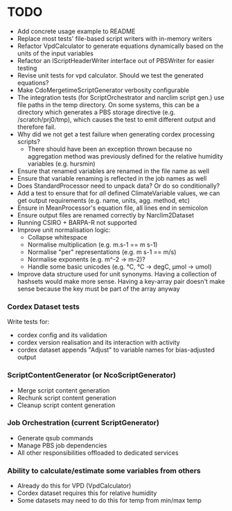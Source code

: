 # TODO

- Add concrete usage example to README
- Replace most tests' file-based script writers with in-memory writers
- Refactor VpdCalculator to generate equations dynamically based on the units of
  the input variables
- Refactor an IScriptHeaderWriter interface out of PBSWriter for easier testing
- Revise unit tests for vpd calculator. Should we test the generated equations?
- Make CdoMergetimeScriptGenerator verbosity configurable
- The integration tests (for ScriptOrchestrator and narclim script gen.) use
  file paths in the temp directory. On some systems, this can be a directory
  which generates a PBS storage directive (e.g. /scratch/prj0/tmp), which causes
  the test to emit different output and therefore fail.
- Why did we not get a test failure when generating cordex processing scripts?
  - There should have been an exception thrown because no aggregation method was
    previously defined for the relative humidity variables (e.g. hursmin)
- Ensure that renamed variables are renamed in the file name as well
- Ensure that variable renaming is reflected in the job names as well
- Does StandardProcessor need to unpack data? Or do so conditionally?
- Add a test to ensure that for *all* defined ClimateVariable values, we can get
  output requirements (e.g. name, units, agg. method, etc)
- Ensure in MeanProcessor's equation file, all lines end in semicolon
- Ensure output files are renamed correctly by Narclim2Dataset
- Running CSIRO + BARPA-R not supported
- Improve unit normalisation logic:
  - Collapse whitespace
  - Normalise multiplication (e.g. m.s-1 == m s-1)
  - Normalise "per" representations (e.g. m s-1 == m/s)
  - Normalise exponents (e.g. m^-2 -> m-2)?
  - Handle some basic unicodes (e.g. °C, ℃ -> degC, μmol -> umol)
- Improve data structure used for unit synonyms. Having a collection of hashsets
  would make more sense. Having a key-array pair doesn't make sense because the
  key must be part of the array anyway

### Cordex Dataset tests

Write tests for:

- cordex config and its validation
- cordex version realisation and its interaction with activity
- cordex dataset appends "Adjust" to variable names for bias-adjusted output

### ScriptContentGenerator (or NcoScriptGenerator)

- Merge script content generation
- Rechunk script content generation
- Cleanup script content generation

### Job Orchestration (current ScriptGenerator)

- Generate qsub commands
- Manage PBS job dependencies
- All other responsibilities offloaded to dedicated services

### Ability to calculate/estimate some variables from others

- Already do this for VPD (VpdCalculator)
- Cordex dataset requires this for relative humidity
- Some datasets may need to do this for temp from min/max temp
